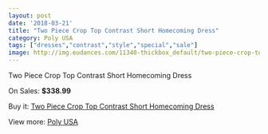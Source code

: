 ```yaml
---
layout: post
date: '2018-03-21'
title: "Two Piece Crop Top Contrast Short Homecoming Dress"
category: Poly USA
tags: ["dresses","contrast","style","special","sale"]
image: http://img.eudances.com/11340-thickbox_default/two-piece-crop-top-contrast-short-homecoming-dress.jpg
---
```

Two Piece Crop Top Contrast Short Homecoming Dress

On Sales: **$338.99**
<a href="https://www.eudances.com/en/poly-usa/3609-two-piece-crop-top-contrast-short-homecoming-dress.html"><amp-img layout="responsive" width="600" height="600" src="//img.eudances.com/11340-thickbox_default/two-piece-crop-top-contrast-short-homecoming-dress.jpg" alt="Two Piece Crop Top Contrast Short Homecoming Dress 0" /></a>
<a href="https://www.eudances.com/en/poly-usa/3609-two-piece-crop-top-contrast-short-homecoming-dress.html"><amp-img layout="responsive" width="600" height="600" src="//img.eudances.com/11345-thickbox_default/two-piece-crop-top-contrast-short-homecoming-dress.jpg" alt="Two Piece Crop Top Contrast Short Homecoming Dress 1" /></a>
<a href="https://www.eudances.com/en/poly-usa/3609-two-piece-crop-top-contrast-short-homecoming-dress.html"><amp-img layout="responsive" width="600" height="600" src="//img.eudances.com/11344-thickbox_default/two-piece-crop-top-contrast-short-homecoming-dress.jpg" alt="Two Piece Crop Top Contrast Short Homecoming Dress 2" /></a>
<a href="https://www.eudances.com/en/poly-usa/3609-two-piece-crop-top-contrast-short-homecoming-dress.html"><amp-img layout="responsive" width="600" height="600" src="//img.eudances.com/11343-thickbox_default/two-piece-crop-top-contrast-short-homecoming-dress.jpg" alt="Two Piece Crop Top Contrast Short Homecoming Dress 3" /></a>
<a href="https://www.eudances.com/en/poly-usa/3609-two-piece-crop-top-contrast-short-homecoming-dress.html"><amp-img layout="responsive" width="600" height="600" src="//img.eudances.com/11342-thickbox_default/two-piece-crop-top-contrast-short-homecoming-dress.jpg" alt="Two Piece Crop Top Contrast Short Homecoming Dress 4" /></a>
<a href="https://www.eudances.com/en/poly-usa/3609-two-piece-crop-top-contrast-short-homecoming-dress.html"><amp-img layout="responsive" width="600" height="600" src="//img.eudances.com/11341-thickbox_default/two-piece-crop-top-contrast-short-homecoming-dress.jpg" alt="Two Piece Crop Top Contrast Short Homecoming Dress 5" /></a>

Buy it: [Two Piece Crop Top Contrast Short Homecoming Dress](https://www.eudances.com/en/poly-usa/3609-two-piece-crop-top-contrast-short-homecoming-dress.html "Two Piece Crop Top Contrast Short Homecoming Dress")

View more: [Poly USA](https://www.eudances.com/en/79-Poly-USA "Poly USA")